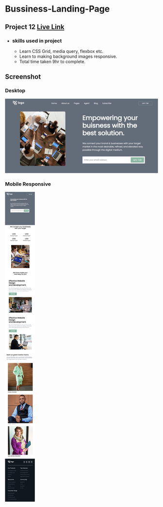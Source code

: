 # Bussiness-Landing-Page

## Project 12 [Live Link](https://bussiness-landing-pages-12.netlify.app/)

- ### skills used in project
  - Learn CSS Grid, media query, flexbox etc.
  - Learn to making background images responsive.
  - Total time taken 9hr to complete.
## Screenshot
### Desktop
![assignment 12](bussiness-landing-page-desktop.png)

### Mobile Responsive
![assignment 12](bussiness-landing-page-mobile.png)
